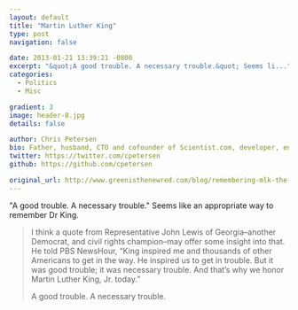 ```yaml
---
layout: default
title: "Martin Luther King"
type: post
navigation: false

date: 2013-01-21 13:39:21 -0800
excerpt: "&quot;A good trouble. A necessary trouble.&quot; Seems li..."
categories:
  - Politics
  - Misc

gradient: 3
image: header-8.jpg
details: false

author: Chris Petersen
bio: Father, husband, CTO and cofounder of Scientist.com, developer, entrepreneur and technologist.
twitter: https://twitter.com/cpetersen
github: https://github.com/cpetersen

original_url: http://www.greenisthenewred.com/blog/remembering-mlk-the-terrorist/343/
---
```



"A good trouble. A necessary trouble." Seems like an appropriate way to remember Dr King.

 > 
 > 
 > I think a quote from Representative John Lewis of Georgia–another Democrat, and civil rights champion–may offer some insight into that. He told PBS NewsHour, “King inspired me and thousands of other Americans to get in the way. He inspired us to get in trouble. But it was good trouble; it was necessary trouble. And that’s why we honor Martin Luther King, Jr. today.”
 > 
 > A good trouble. A necessary trouble.
 > 
 > 
